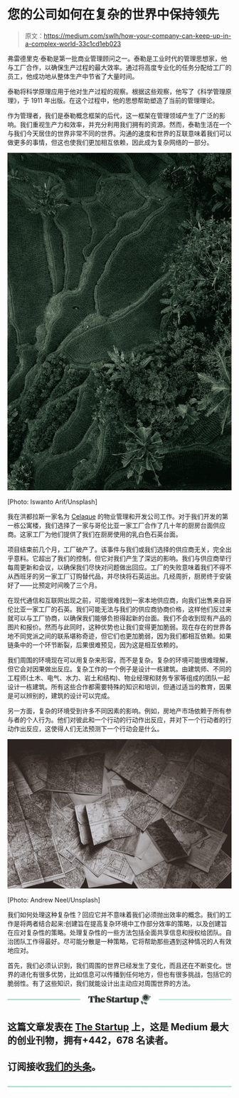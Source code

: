 # 您的公司如何在复杂的世界中保持领先

> 原文：<https://medium.com/swlh/how-your-company-can-keep-up-in-a-complex-world-33c1cd1eb023>

弗雷德里克·泰勒是第一批商业管理顾问之一。泰勒是工业时代的管理思想家，他与工厂合作，以确保生产过程的最大效率。通过将高度专业化的任务分配给工厂的员工，他成功地从整体生产中节省了大量时间。

泰勒将科学原理应用于他对生产过程的观察。根据这些观察，他写了《科学管理原理》，于 1911 年出版。在这个过程中，他的思想帮助塑造了当前的管理理论。

作为管理者，我们是泰勒概念框架的后代，这一框架在管理领域产生了广泛的影响。我们重视生产力和效率，并充分利用我们拥有的资源。然而，泰勒生活在一个与我们今天居住的世界非常不同的世界。沟通的速度和世界的互联意味着我们可以做更多的事情，但这也使我们更加相互依赖，因此成为复杂网络的一部分。

![](img/5e22ab7966411c057f28557e167aa375.png)

[Photo: Iswanto Arif/Unsplash]

我在洪都拉斯一家名为 [Celaque](http://www.celaque.net) 的物业管理和开发公司工作。对于我们开发的第一栋公寓楼，我们选择了一家与哥伦比亚一家工厂合作了几十年的厨房台面供应商。这家工厂为他们提供了我们在厨房使用的乳白色石英台面。

项目结束前几个月，工厂破产了。该事件与我们或我们选择的供应商无关，完全出乎意料。它超出了我们的控制，但它对我们产生了深远的影响。我们与供应商举行每周更新和会议，以确保我们尽快对问题做出回应。工厂的失败意味着我们不得不从西班牙的另一家工厂订购替代品，并尽快将石英运出。几经周折，厨房终于安装好了——比预定时间晚了三个月。

在现代通信和互联网出现之前，可能很难找到一家本地供应商，向我们出售来自哥伦比亚一家工厂的石英。我们可能无法与我们的供应商协商价格，这样他们反过来就可以与工厂协商，以确保我们能够负担得起新的台面。我们不会收到现有产品的图片和报价。然而与此同时，这种优势也让我们变得更加脆弱。现在存在的世界各地不同党派之间的联系堪称奇迹，但它们也更加脆弱，因为我们都相互依赖。如果链条中的一个环节断裂，后果很难预见，因为这是相互依赖的。

我们周围的环境现在可以用复杂来形容，而不是复杂。复杂的环境可能很难理解，但它会对因果做出反应。复杂工作的一个例子是设计一栋建筑。由建筑师、不同的工程师(土木、电气、水力、岩土和结构)、物业经理和财务专家等组成的团队一起设计一栋建筑。所有这些合作都需要特殊的知识和培训，但通过适当的教育，因果是可以辨别的，建筑的设计可以完成。

另一方面，复杂的环境受到许多不同因素的影响。例如，房地产市场依赖于所有参与者的个人行为。他们对彼此和一个行动的行动作出反应，并对下一个行动者的行动作出反应，这使得人们无法预测下一个行动会是什么。

![](img/60ff7b548b325ec3f0cb8dd8ba177763.png)

[Photo: Andrew Neel/Unsplash]

我们如何处理这种复杂性？回应它并不意味着我们必须抛出效率的概念。我们的工作是将两者结合起来:创建旨在提高复杂环境中工作部分效率的策略，以及创建旨在应对复杂性的策略。处理复杂性的一些方法包括全面共享信息和授权给团队。自治团队工作得最好。尽可能分散是一种策略，它将帮助那些遇到这种情况的人有效地应对。

首先，我们必须认识到，我们周围的世界已经发生了变化，而且还在不断变化。世界的进化有很多优势，比如信息可以传播到任何地方，但也有很多挑战，包括它的脆弱性。有了这些知识，我们就能设计出主动应对周围世界的方法。

[![](img/308a8d84fb9b2fab43d66c117fcc4bb4.png)](https://medium.com/swlh)

## 这篇文章发表在 [The Startup](https://medium.com/swlh) 上，这是 Medium 最大的创业刊物，拥有+442，678 名读者。

## 订阅接收[我们的头条](https://growthsupply.com/the-startup-newsletter/)。

[![](img/b0164736ea17a63403e660de5dedf91a.png)](https://medium.com/swlh)